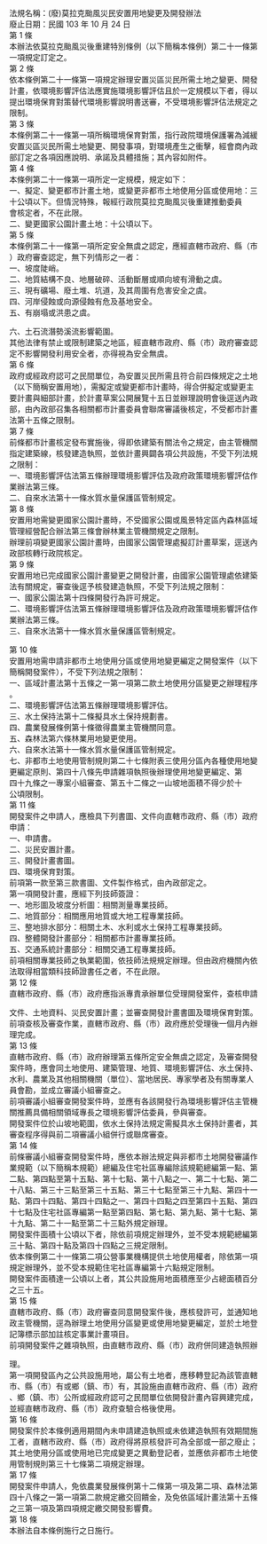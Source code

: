 法規名稱：(廢)莫拉克颱風災民安置用地變更及開發辦法  
廢止日期：民國 103 年 10 月 24 日  
第 1 條  
本辦法依莫拉克颱風災後重建特別條例（以下簡稱本條例）第二十一條第  
一項規定訂定之。  
第 2 條  
依本條例第二十一條第一項規定辦理安置災區災民所需土地之變更、開發  
計畫，依環境影響評估法應實施環境影響評估且於一定規模以下者，得以  
提出環境保育對策替代環境影響說明書送審，不受環境影響評估法規定之  
限制。  
第 3 條  
本條例第二十一條第一項所稱環境保育對策，指行政院環境保護署為減緩  
安置災區災民所需土地變更、開發事項，對環境產生之衝擊，經會商內政  
部訂定之各項因應說明、承諾及具體措施；其內容如附件。  
第 4 條  
本條例第二十一條第一項所定一定規模，規定如下：  
一、擬定、變更都市計畫土地，或變更非都市土地使用分區或使用地：三  
十公頃以下。但情況特殊，報經行政院莫拉克颱風災後重建推動委員  
會核定者，不在此限。  
二、變更國家公園計畫土地：十公頃以下。  
第 5 條  
本條例第二十一條第一項所定安全無虞之認定，應經直轄市政府、縣（市  
）政府審查認定，無下列情形之一者：  
一、坡度陡峭。  
二、地質結構不良、地層破碎、活動斷層或順向坡有滑動之虞。  
三、現有礦場、廢土堆、坑道，及其周圍有危害安全之虞。  
四、河岸侵蝕或向源侵蝕有危及基地安全。  
五、有崩塌或洪患之虞。  


六、土石流潛勢溪流影響範圍。  
其他法律有禁止或限制建築之地區，經直轄市政府、縣（市）政府審查認  
定不影響開發利用安全者，亦得視為安全無虞。  
第 6 條  
政府或經政府認可之民間單位，為安置災民所需且符合前四條規定之土地  
（以下簡稱安置用地），需擬定或變更都市計畫時，得合併擬定或變更主  
要計畫與細部計畫，於計畫草案公開展覽十五日並辦理說明會後逕送內政  
部，由內政部召集各相關都市計畫委員會聯席審議後核定，不受都市計畫  
法第十五條之限制。  
第 7 條  
前條都市計畫核定發布實施後，得即依建築有關法令之規定，由主管機關  
指定建築線，核發建造執照，並依計畫興闢各項公共設施，不受下列法規  
之限制：  
一、環境影響評估法第五條辦理環境影響評估及政府政策環境影響評估作  
業辦法第三條。  
二、自來水法第十一條水質水量保護區管制規定。  
第 8 條  
安置用地需變更國家公園計畫時，不受國家公園或風景特定區內森林區域  
管理經營配合辦法第三條會辦林業主管機關規定之限制。  
辦理前項變更國家公園計畫時，由國家公園管理處擬訂計畫草案，逕送內  
政部核轉行政院核定。  
第 9 條  
安置用地已完成國家公園計畫變更之開發計畫，由國家公園管理處依建築  
法有關規定，審查後逕予核發建造執照，不受下列法規之限制：  
一、國家公園法第十四條開發行為許可規定。  
二、環境影響評估法第五條辦理環境影響評估及政府政策環境影響評估作  
業辦法第三條。  
三、自來水法第十一條水質水量保護區管制規定。  


第 10 條  
安置用地需申請非都市土地使用分區或使用地變更編定之開發案件（以下  
簡稱開發案件），不受下列法規之限制：  
一、區域計畫法第十五條之一第一項第二款土地使用分區變更之辦理程序  
。  
二、環境影響評估法第五條辦理環境影響評估。  
三、水土保持法第十二條擬具水土保持規劃書。  
四、農業發展條例第十條徵得農業主管機關同意。  
五、森林法第六條林業用地變更使用。  
六、自來水法第十一條水質水量保護區管制規定。  
七、非都市土地使用管制規則第二十七條附表三使用分區內各種使用地變  
更編定原則、第四十八條先申請雜項執照後辦理使用地變更編定、第  
四十九條之一專案小組審查、第五十二條之一山坡地面積不得少於十  
公頃限制。  
第 11 條  
開發案件之申請人，應檢具下列書圖、文件向直轄市政府、縣（市）政府  
申請：  
一、申請書。  
二、災民安置計畫。  
三、開發計畫書圖。  
四、環境保育對策。  
前項第一款至第三款書圖、文件製作格式，由內政部定之。  
第一項開發計畫，應經下列技師簽證：  
一、地形圖及坡度分析圖：相關測量專業技師。  
二、地質部分：相關應用地質或大地工程專業技師。  
三、整地排水部分：相關土木、水利或水土保持工程專業技師。  
四、整體開發計畫部分：相關都市計畫專業技師。  
五、交通系統計畫部分：相關交通工程專業技師。  
前項相關專業技師之執業範圍，依技師法規規定辦理。但由政府機關內依  
法取得相當類科技師證書任之者，不在此限。  
第 12 條  
直轄市政府、縣（市）政府應指派專責承辦單位受理開發案件，查核申請  


文件、土地資料、災民安置計畫；並審查開發計畫書圖及環境保育對策。  
前項查核及審查作業，直轄市政府、縣（市）政府應於受理後一個月內辦  
理完成。  
第 13 條  
直轄市政府、縣（市）政府辦理第五條所定安全無虞之認定，及審查開發  
案件時，應會同土地使用、建築管理、地質、環境影響評估、水土保持、  
水利、農業及其他相關機關（單位）、當地居民、專家學者及有關專業人  
員會勘，並成立審議小組審查之。  
前項審議小組審查開發案件時，並應有各該開發行為環境影響評估主管機  
關推薦具備相關領域專長之環境影響評估委員，參與審查。  
開發案件位於山坡地範圍，依水土保持法規定需擬具水土保持計畫者，其  
審查程序得與前二項審議小組併行或聯席審查。  
第 14 條  
前條審議小組審查開發案件時，應依本辦法規定與非都市土地開發審議作  
業規範（以下簡稱本規範）總編及住宅社區專編除該規範總編第一點、第  
二點、第四點至第十五點、第十七點、第十八點之一、第二十七點、第二  
十八點、第三十三點至第三十五點、第三十七點至第三十九點、第四十一  
點、第四十四點、第四十四點之一、第四十四點之四至第四十五點、第四  
十七點及住宅社區專編第一點至第四點、第七點、第九點、第十七點、第  
十九點、第二十一點至第二十三點外規定辦理。  
開發案件面積十公頃以下者，除依前項規定辦理外，並不受本規範總編第  
三十點、第四十點及第四十四點之三規定限制。  
依本條例第二十一條第二項公營事業機構提供土地使用權者，除依第一項  
規定辦理外，並不受本規範住宅社區專編第十六點規定限制。  
開發案件面積達一公頃以上者，其公共設施用地面積應至少占總面積百分  
之三十五。  
第 15 條  
直轄市政府、縣（市）政府審查同意開發案件後，應核發許可，並通知地  
政主管機關，逕為辦理土地使用分區變更或使用地變更編定，並於土地登  
記簿標示部加註核定事業計畫項目。  
前項開發案件之雜項執照，由直轄市政府、縣（市）政府併同建造執照辦  


理。  
第一項開發區內之公共設施用地，屬公有土地者，應移轉登記為該管直轄  
市、縣（市）有或鄉（鎮、市）有，其設施由直轄市政府、縣（市）政府  
、鄉（鎮、市）公所或經政府認可之民間單位依開發計畫內容興建完成，  
並經直轄市政府、縣（市）政府查驗合格後使用。  
第 16 條  
開發案件於本條例適用期間內未申請建造執照或未依建造執照有效期間施  
工者，直轄市政府、縣（市）政府得將原核發許可為全部或一部之廢止；  
其土地使用分區或使用地已完成變更之異動登記者，並應依非都市土地使  
用管制規則第三十七條第二項規定辦理。  
第 17 條  
開發案件申請人，免依農業發展條例第十二條第一項及第二項、森林法第  
四十八條之一第一項第二款規定繳交回饋金，及免依區域計畫法第十五條  
之三第一項及第四項規定繳交開發影響費。  
第 18 條  
本辦法自本條例施行之日施行。  


